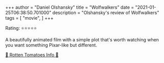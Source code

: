 +++
author = "Daniel Olshansky"
title = "Wolfwalkers"
date = "2021-01-25T06:38:50.701000"
description = "Olshansky's review of Wolfwalkers"
tags = [
    "movie",
]
+++

Rating: ⭐⭐⭐⭐⭐

A beautifully animated film with a simple plot that's worth watching when you want something Pixar-like but different.

[🍅 Rotten Tomatoes Info 🍅](https://www.rottentomatoes.com//m/wolfwalkers)